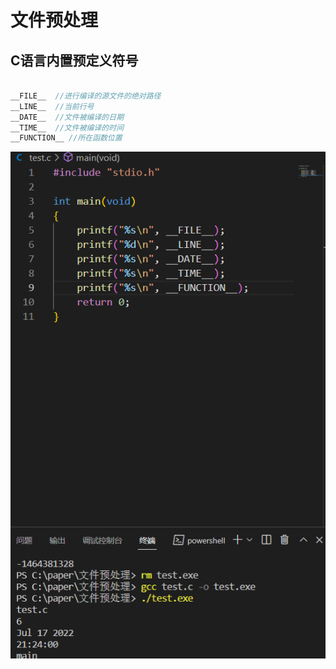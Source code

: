# 文件预处理

## C语言内置预定义符号

```c

__FILE__  //进行编译的源文件的绝对路径
__LINE__  //当前行号
__DATE__  //文件被编译的日期
__TIME__  //文件被编译的时间
__FUNCTION__ //所在函数位置

```

![上](../../../../rescource/Picture/2022-07-17-21-24-56.png)

